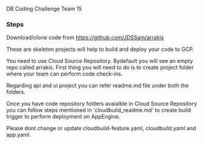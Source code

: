 DB Coding Challenge Team 15



### Steps
Download/clone code from https://github.com/JDSSam/arrakis

These are skeleton projects will help to build and deploy your code to GCP.

You need to use Cloud Source Repository. Bydefault you will see an empty repo called arrakis. First thing you will need to do is to create project folder where your team can perform code check-ins.

Regarding api and ui project you can refer readme.md file under both the folders.

Once you have code repository folders avaialble in Cloud Source Repository you can follow steps mentioned in 'cloudbuild_readme.md' to create build trigger to perform deployment on AppEngine.

Please dont change or update cloudbuild-feature.yaml, cloudbuild.yaml and app.yaml.

